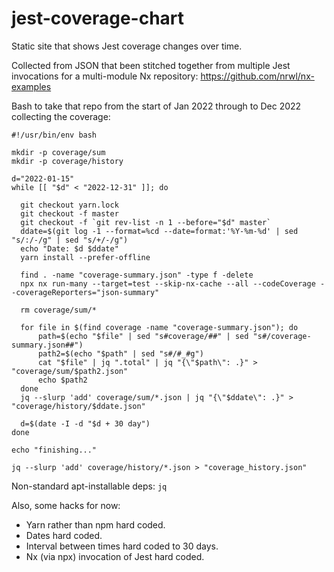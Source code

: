 # jest-coverage-chart

Static site that shows Jest coverage changes over time.

Collected from JSON that been stitched together from multiple Jest invocations for a multi-module Nx repository: https://github.com/nrwl/nx-examples

Bash to take that repo from the start of Jan 2022 through to Dec 2022 collecting the coverage:

```
#!/usr/bin/env bash

mkdir -p coverage/sum
mkdir -p coverage/history

d="2022-01-15"
while [[ "$d" < "2022-12-31" ]]; do

  git checkout yarn.lock
  git checkout -f master
  git checkout -f `git rev-list -n 1 --before="$d" master`
  ddate=$(git log -1 --format=%cd --date=format:'%Y-%m-%d' | sed "s/:/-/g" | sed "s/+/-/g")
  echo "Date: $d $ddate"
  yarn install --prefer-offline

  find . -name "coverage-summary.json" -type f -delete
  npx nx run-many --target=test --skip-nx-cache --all --codeCoverage --coverageReporters="json-summary"

  rm coverage/sum/*

  for file in $(find coverage -name "coverage-summary.json"); do
      path=$(echo "$file" | sed "s#coverage/##" | sed "s#/coverage-summary.json##")
      path2=$(echo "$path" | sed "s#/#_#g")
      cat "$file" | jq ".total" | jq "{\"$path\": .}" > "coverage/sum/$path2.json"
      echo $path2
  done
  jq --slurp 'add' coverage/sum/*.json | jq "{\"$ddate\": .}" > "coverage/history/$ddate.json"

  d=$(date -I -d "$d + 30 day")
done

echo "finishing..."

jq --slurp 'add' coverage/history/*.json > "coverage_history.json"
```

Non-standard apt-installable deps: `jq`

Also, some hacks for now:

* Yarn rather than npm hard coded.
* Dates hard coded.
* Interval between times hard coded to 30 days.
* Nx (via npx) invocation of Jest hard coded.

